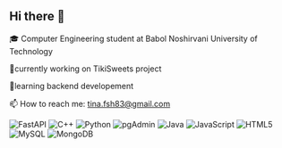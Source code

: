 ## Hi there 👋

🎓 Computer Engineering student at Babol Noshirvani University of Technology

 🔭currently working on TikiSweets project
 
 🌱learning backend developement
 
 📫 How to reach me: tina.fsh83@gmail.com

![FastAPI](https://img.shields.io/badge/FastAPI-0052CC?style=flat&logo=fastapi&logoColor=white)
![C++](https://img.shields.io/badge/C++-00599C?style=flat&logo=c%2B%2B&logoColor=white)
![Python](https://img.shields.io/badge/Python-3670A0?style=flat&logo=python&logoColor=white)
![pgAdmin](https://img.shields.io/badge/pgAdmin-336791?style=flat&logo=postgresql&logoColor=white)
![Java](https://img.shields.io/badge/Java-007396?style=flat&logo=java&logoColor=white)
![JavaScript](https://img.shields.io/badge/JavaScript-F7DF1E?style=flat&logo=javascript&logoColor=black)
![HTML5](https://img.shields.io/badge/HTML5-E34F26?style=flat&logo=html5&logoColor=white)
![MySQL](https://img.shields.io/badge/MySQL-4479A1?style=flat&logo=mysql&logoColor=white)
![MongoDB](https://img.shields.io/badge/MongoDB-47A248?style=flat&logo=mongodb&logoColor=white)


